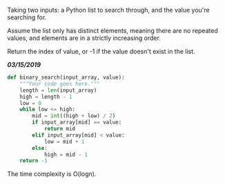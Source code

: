 Taking two inputs: a Python list to search through, and the value you're searching for. 

Assume the list only has distinct elements, meaning there are no repeated values, and elements are in a strictly increasing order. 

Return the index of value, or -1 if the value doesn't exist in the list.

***03/15/2019***
```python
def binary_search(input_array, value):
    """Your code goes here."""
    length = len(input_array)
    high = length - 1
    low = 0
    while low <= high:
        mid = int((high + low) / 2)
        if input_array[mid] == value:
            return mid
        elif input_array[mid] < value:
            low = mid + 1
        else:
            high = mid - 1
    return -1
```
The time complexity is O(logn).
